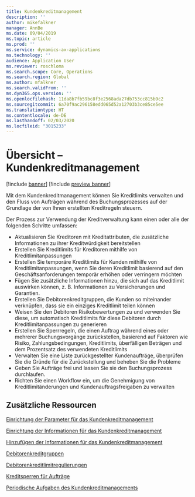 ```yaml
---
title: Kundenkreditmanagement
description: ''
author: mikefalkner
manager: AnnBe
ms.date: 09/04/2019
ms.topic: article
ms.prod: ''
ms.service: dynamics-ax-applications
ms.technology: ''
audience: Application User
ms.reviewer: roschloma
ms.search.scope: Core, Operations
ms.search.region: Global
ms.author: mfalkner
ms.search.validFrom: ''
ms.dyn365.ops.version: ''
ms.openlocfilehash: 11da8b7fb59bc8f3e2568ada27db753cc815b9c2
ms.sourcegitcommit: 6a70f9ac296158edd065d52a12703b3ce85ce5ee
ms.translationtype: HT
ms.contentlocale: de-DE
ms.lasthandoff: 02/03/2020
ms.locfileid: "3015233"
---
```

# <a name="customer-credit-management-overview"></a>Übersicht – Kundenkreditmanagement

[!include [banner](../includes/banner.md)]
[!include [preview banner](../includes/preview-banner.md)]

Mit dem Kundenkreditmanagement können Sie Kreditlimits verwalten und den Fluss von Aufträgen während des Buchungsprozesses auf der Grundlage der von Ihnen erstellten Kreditregeln steuern. 

Der Prozess zur Verwendung der Kreditverwaltung kann einen oder alle der folgenden Schritte umfassen:
- Aktualisieren Sie Kreditoren mit Kreditattributen, die zusätzliche Informationen zu ihrer Kreditwürdigkeit bereitstellen 
- Erstellen Sie Kreditlimits für Kreditoren mithilfe von Kreditlimitanpassungen
- Erstellen Sie temporäre Kreditlimits für Kunden mithilfe von Kreditlimitanpassungen, wenn Sie deren Kreditlimit basierend auf den Geschäftsanforderungen temporär erhöhen oder verringern möchten
- Fügen Sie zusätzliche Informationen hinzu, die sich auf das Kreditlimit auswirken können, z. B. Informationen zu Versicherungen und Garantien.
- Erstellen Sie Debitorenkreditgruppen, die Kunden so miteinander verknüpfen, dass sie ein einziges Kreditlimit teilen können
- Weisen Sie den Debitoren Risikobewertungen zu und verwenden Sie diese, um automatisch Kreditlimits für diese Debitoren durch Kreditlimitanpassungen zu generieren
- Erstellen Sie Sperrregeln, die einen Auftrag während eines oder mehrerer Buchungsvorgänge zurückstellen, basierend auf Faktoren wie Risiko, Zahlungsbedingungen, Kreditlimits, überfälligen Beträgen und dem Prozentsatz des verwendeten Kreditlimits
- Verwalten Sie eine Liste zurückgestellter Kundenaufträge, überprüfen Sie die Gründe für die Zurückstellung und beheben Sie die Probleme
- Geben Sie Aufträge frei und lassen Sie sie den Buchungsprozess durchlaufen.
- Richten Sie einen Workflow ein, um die Genehmigung von Kreditlimitänderungen und Kundenauftragsfreigaben zu verwalten


<a name="additional-resources"></a>Zusätzliche Ressourcen
--------
[Einrichtung der Parameter für das Kundenkreditmanagement](./cm-credit-mgmt-setup.md)

[Einrichtung der Informationen für das Kundenkreditmanagement](./cm-setup-information.md)

[Hinzufügen der Informationen für das Kundenkreditmanagement](./cm-add-credit-mgmt-information-customer.md)

[Debitorenkreditgruppen](./cm-customer-credit-groups.md)

[Debitorenkreditlimitregulierungen](./cm-credit-limit-adjustments.md)

[Kreditsperren für Aufträge](./cm-sales-order-credit-holds.md)

[Periodische Aufgaben des Kundenkreditmanagements](./cm-periodic-tasks.md)


